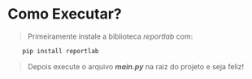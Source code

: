 <h1>Como Executar?</h1>

> Primeiramente instale a biblioteca _reportlab_ com:
```Python
    pip install reportlab
```

> Depois execute o arquivo <strong>_main.py_</strong> na raiz do projeto e seja feliz!